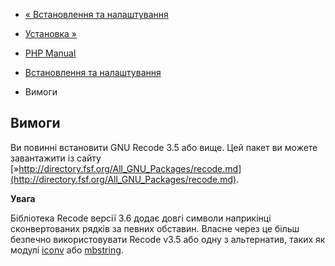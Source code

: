 - [« Встановлення та налаштування](recode.setup.md)
- [Установка »](recode.installation.md)

- [PHP Manual](index.md)
- [Встановлення та налаштування](recode.setup.md)
- Вимоги

## Вимоги

Ви повинні встановити GNU Recode 3.5 або вище. Цей пакет ви
можете завантажити із сайту
[»http://directory.fsf.org/All_GNU_Packages/recode.md](http://directory.fsf.org/All_GNU_Packages/recode.md).

**Увага**

Бібліотека Recode версії 3.6 додає довгі символи наприкінці
сконвертованих рядків за певних обставин. Власне
через це більш безпечно використовувати Recode v3.5 або одну з
альтернатив, таких як модулі [iconv](ref.iconv.md) або
[mbstring](ref.mbstring.md).
